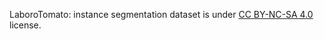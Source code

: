 LaboroTomato: instance segmentation dataset is under [CC BY-NC-SA 4.0](https://creativecommons.org/licenses/by-nc-sa/4.0/) license.